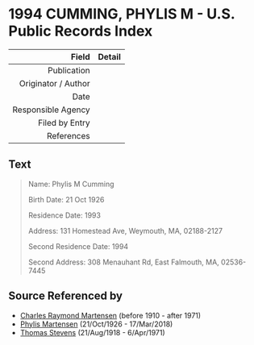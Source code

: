﻿---
layout: page
permalink: /sources/s89400755
---

# 1994 CUMMING, PHYLIS M - U.S. Public Records Index

Field | Detail
---:|:---
Publication | 
Originator / Author | 
Date | 
Responsible Agency | 
Filed by Entry | 
References | 

## Text

> Name: Phylis M Cumming
>
> Birth Date: 21 Oct 1926
>
> Residence Date: 1993
>
> Address: 131 Homestead Ave, Weymouth, MA, 02188-2127
>
> Second Residence Date: 1994
>
> Second Address: 308 Menauhant Rd, East Falmouth, MA, 02536-7445
>

## Source Referenced by

* [Charles Raymond Martensen](../people/@83409318@-charles-raymond-martensen-b1910-d1971.md) (before 1910 - after 1971)
* [Phylis Martensen](../people/@56344636@-phylis-martensen-b1926-10-21-d2018-3-17.md) (21/Oct/1926 - 17/Mar/2018)
* [Thomas Stevens](../people/@21623356@-thomas-stevens-b1918-8-21-d1971-4-6.md) (21/Aug/1918 - 6/Apr/1971)
